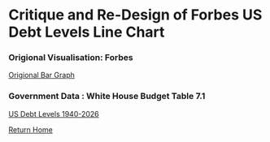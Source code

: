 # Critique and Re-Design of Forbes US Debt Levels Line Chart

### Origional Visualisation: Forbes 

[Origional Bar Graph](https://www.forbes.com/sites/billconerly/2021/12/29/federal-debt-a-danger-to-business-but-not-this-year/?sh=3d6bd56f1497)

### Government Data : White House Budget Table 7.1

[US Debt Levels 1940-2026](https://www.whitehouse.gov/omb/historical-tables/)

[Return Home](README.md)

